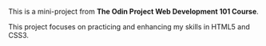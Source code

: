 This is a mini-project from **The Odin Project Web Development 101 Course**. 

This project focuses on practicing and enhancing my skills in HTML5 and CSS3.